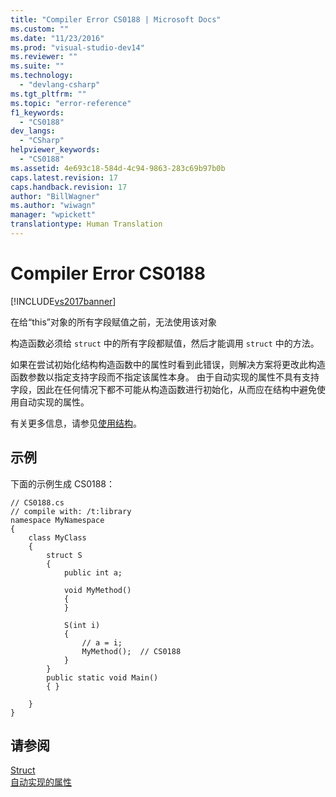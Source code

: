 ```yaml
---
title: "Compiler Error CS0188 | Microsoft Docs"
ms.custom: ""
ms.date: "11/23/2016"
ms.prod: "visual-studio-dev14"
ms.reviewer: ""
ms.suite: ""
ms.technology: 
  - "devlang-csharp"
ms.tgt_pltfrm: ""
ms.topic: "error-reference"
f1_keywords: 
  - "CS0188"
dev_langs: 
  - "CSharp"
helpviewer_keywords: 
  - "CS0188"
ms.assetid: 4e693c18-584d-4c94-9863-283c69b97b0b
caps.latest.revision: 17
caps.handback.revision: 17
author: "BillWagner"
ms.author: "wiwagn"
manager: "wpickett"
translationtype: Human Translation
---
```

# Compiler Error CS0188
[!INCLUDE[vs2017banner](../../../csharp/includes/vs2017banner.md)]

在给“this”对象的所有字段赋值之前，无法使用该对象  
  
 构造函数必须给 `struct` 中的所有字段都赋值，然后才能调用 `struct` 中的方法。  
  
 如果在尝试初始化结构构造函数中的属性时看到此错误，则解决方案将更改此构造函数参数以指定支持字段而不指定该属性本身。  由于自动实现的属性不具有支持字段，因此在任何情况下都不可能从构造函数进行初始化，从而应在结构中避免使用自动实现的属性。  
  
 有关更多信息，请参见[使用结构](../../../csharp/programming-guide/classes-and-structs/using-structs.md)。  
  
## 示例  
 下面的示例生成 CS0188：  
  
```  
// CS0188.cs  
// compile with: /t:library  
namespace MyNamespace  
{  
    class MyClass  
    {  
        struct S  
        {  
            public int a;  
  
            void MyMethod()  
            {  
            }  
  
            S(int i)  
            {  
                // a = i;  
                MyMethod();  // CS0188  
            }  
        }  
        public static void Main()  
        { }  
  
    }  
}  
```  
  
## 请参阅  
 [Struct](../../../csharp/programming-guide/classes-and-structs/structs.md)   
 [自动实现的属性](../../../csharp/programming-guide/classes-and-structs/auto-implemented-properties.md)